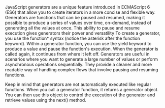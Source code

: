 JavaScript generators are a unique feature introduced in ECMAScript 6 (ES6) that allow you to create iterators in a more concise and flexible way. Generators are functions that can be paused and resumed, making it possible to produce a series of values over time, on-demand, instead of generating all the values at once. This ability to pause and resume execution gives generators their power and versatility
To create a generator, you use the function\* syntax (notice the asterisk after the function keyword). Within a generator function, you can use the yield keyword to produce a value and pause the function's execution. When the generator is called again, it continues from where it left off.
Generators are useful in scenarios where you want to generate a large number of values or perform asynchronous operations sequentially. They provide a cleaner and more readable way of handling complex flows that involve pausing and resuming functions.

Keep in mind that generators are not automatically executed like regular functions. When you call a generator function, it returns a generator object. You can then use this object to control the execution of the generator and retrieve values using the next() method.
